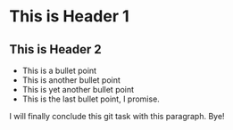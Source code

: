 # This is Header 1
## This is Header 2
- This is a bullet point
- This is another bullet point
- This is yet another bullet point
- This is the last bullet point, I promise.

I will finally conclude this git task with this paragraph. Bye!
